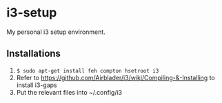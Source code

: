 # i3-setup
My personal i3 setup environment.

## Installations
1. `$ sudo apt-get install feh compton hsetroot i3`
2. Refer to https://github.com/Airblader/i3/wiki/Compiling-&-Installing to install i3-gaps
3. Put the relevant files into ~/.config/i3
